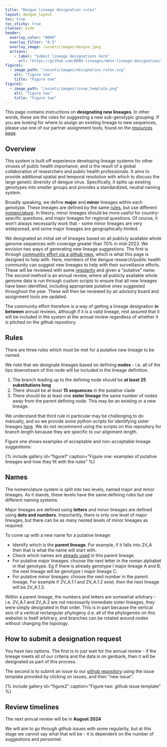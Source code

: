 ```yaml
---
title: "Dengue lineage designation rules"
layout: dengue_layout
toc: true
toc_sticky: true
classes: wide
header:
  overlay_color: "#000"
  overlay_filter: "0.5"
  overlay_image: /assets/images/dengue.jpeg
  actions:
    - label: "Submit lineage designations here"
      url: "https://github.com/DENV-lineages/denv-lineage-designation/issues"
figure1:
  - image_path: "/assets/images/designation_rules.svg"
    alt: "figure one"
    title: "Figure one"
figure2:
  - image_path: "/assets/images/issue_template.png"
    alt: "figure two"
    title: "Figure two"
---
```


This page contains instructions on **designating new lineages**. In other words, these are the rules for suggesting a new sub-genotypic grouping. If you are looking for where to assign an existing lineage to new sequences, please use one of our partner assignment tools, found on the [resources page](/_pages/resources/).


## Overview

This system is built off experience developing lineage systems for other viruses of public health importance, and is the result of a global collaboration of researchers and public health professionals. It aims to provide additional spatial and temporal resolution with which to discuss the large genetic diversity of dengue virus. Specifically, it splits up existing genotypes into smaller groups and provides a standardized, neutral naming system.

Broadly speaking, we define **major** and **minor** lineages within each genotype. These lineages are defined by the same [rules](#rules), but use different [nomenclature](#names). In theory, minor lineages should be more useful for country-specific questions, and major lineages for regional questions. Of course, it won't always necessarily work that - some minor lineages are very widepsread, and some major lineages are geographically limited. 

We designated an initial set of lineages based on all publicly available whole genome sequences with coverage greater than 70% in mid-2023. We envision two ways of generating new lineage suggestions. The first is through [community effort via a github repo](#how-to-submit-a-designation-request), which is what this page is designed to help with. Here, members of the dengue research/public health community can suggest new lineages to help with their surveillance efforts. These will be reviewed with some [regularity](#review-timelines) and given a "putative" name. The second method is an annual review, where all publicly available whole genome data is run through custom scripts to ensure that all new lineages have been identified, including appropriate putative ones suggested throughout the year. These will then be reviewed by an advisory board and assignment tools are updated. 

The community effort therefore is a way of getting a lineage designation **in between** annual reviews, although if it is a valid lineage, rest assured that it will be included in the system at the annual review regardless of whether it is pitched on the github repository.

## Rules

There are three rules which must be met for a putative new lineage to be named. 

We note that we designate lineages based on defining **nodes** - i.e. all of the tips downstream of this node will be included in the lineage definition.

1. The branch leading up to the defining node should be **at least 25 substitutions long**
2. There should be at least **15 sequences** in the putative clade
3. There should be at least one **sister lineage** the same number of nodes away from the parent defining node. This may be an existing or a new lineage. 

We understand that third rule in particular may be challenging to do manually, and so we provide some python scripts for identifying sister lineages [here](https://github.com/DENV-lineages/lineages-paper). We do not recommend using the scripts on this repository for branch length because they are specific to our alignment length.

Figure one shows examples of acceptable and non-acceptable lineage suggestions:

{% include gallery id="figure1" caption="Figure one: examples of putative lineages and how they fit with the rules" %}


## Names

The nomenclature system is split into two levels, named major and minor lineages. As it stands, these levels have the same defining rules but use different naming systems. 

Major lineages are defined using **letters** and minor lineages are defined using **dots and numbers**. Importantly, there is only one level of major lineages, but there can be as many nested levels of minor lineages as required.

To come up with a new name for a putative lineage:
- Identify which is the **parent lineage**. For example, if it falls into 2V_A then that is what the name will start with.
- Check which names are [already used](/_pages/descriptions) in this parent lineage. 
- For putative major lineages: choose the next letter in the roman alphabet in that genotype. Eg if there is already genotype I major lineage A and B, the next lineage will be genotype I major lineage C.
- For putative minor lineages: choose the next number in the parent lineage. For example if 2V_A.1.1 and 2V_A.1.2 exist, then the next lineage will be 2V_A.1.3. 

Within a parent lineage, the numbers and letters are somewhat arbitrary - i.e. 2V_A.1 and 2V_A.2 are not necessarily immediate sister lineages, they were simply designated in that order. This is in part because the vertical axis of a vertical rectangular phylogeny (i.e. all of the phylogenies on this website) is itself arbitrary, and branches can be rotated around nodes without changing the topology.


## How to submit a designation request

You have two options. The first is to just wait for the annual review - if the lineage meets all of our criteria and the data is on genbank, then it will be designated as part of this process. 

The second is to submit an issue to our [github repository](https://github.com/DENV-lineages/denv-lineage-designation) using the issue template provided by clicking on issues, and then "new issue".

{% include gallery id="figure2" caption="Figure two: github issue template" %}


## Review timelines

The next annual review will be in **August 2024**

We will aim to go through github issues with some regularity, but at this stage we cannot say what that will be - it is dependent on the number of suggestions and personnel.